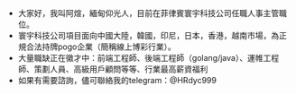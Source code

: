 - 大家好，我叫阿煊，緬甸仰光人，目前在菲律賓寰宇科技公司任職人事主管職位。
- 寰宇科技公司項目面向中國大陸，韓國，印尼，日本，香港，越南市場，為正規合法持牌pogo企業（簡稱線上博彩行業）。
- 大量職缺正在徽才中：前端工程師、後端工程師（golang/java）、運帷工程師、策劃人員、高級用戶顧問等等、行業最高薪資福利
- 如果有需要諮詢，儘可聯絡我的telegram：@HRdyc999
<!---
axuan12138/axuan12138 is a ✨ special ✨ repository because its `README.md` (this file) appears on your GitHub profile.
You can click the Preview link to take a look at your changes.
--->
